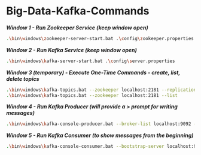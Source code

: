 # Big-Data-Kafka-Commands

***Window 1 - Run Zookeeper Service  (keep window open)***
```Bash
.\bin\windows\zookeeper-server-start.bat .\config\zookeeper.properties
```
***Window 2 - Run Kafka Service (keep window open)***
```Bash
.\bin\windows\kafka-server-start.bat .\config\server.properties
```
***Window 3 (temporary) - Execute One-Time Commands - create, list, delete topics***
```Bash
.\bin\windows\kafka-topics.bat --zookeeper localhost:2181 --replication-factor 1 --partitions 1 --create --topic bearcat-messages
.\bin\windows\kafka-topics.bat --zookeeper localhost:2181 --list
```
***Window 4 - Run Kafka Producer (will provide a > prompt for writing messages)***
```Bash
.\bin\windows\kafka-console-producer.bat --broker-list localhost:9092 --topic bearcat-messages
```
***Window 5 - Run Kafka Consumer (to show messages from the beginning)***
```Bash
.\bin\windows\kafka-console-consumer.bat --bootstrap-server localhost:9092 --topic bearcat-messages --from-beginning
```
